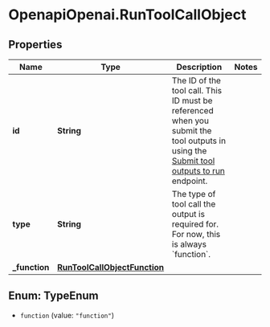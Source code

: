 # OpenapiOpenai.RunToolCallObject

## Properties

Name | Type | Description | Notes
------------ | ------------- | ------------- | -------------
**id** | **String** | The ID of the tool call. This ID must be referenced when you submit the tool outputs in using the [Submit tool outputs to run](/docs/api-reference/runs/submitToolOutputs) endpoint. | 
**type** | **String** | The type of tool call the output is required for. For now, this is always &#x60;function&#x60;. | 
**_function** | [**RunToolCallObjectFunction**](RunToolCallObjectFunction.md) |  | 



## Enum: TypeEnum


* `function` (value: `"function"`)




